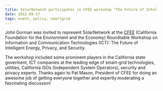 ```yaml
---
title: SolarNetwork participates in CFEE workshop "The Future of Intelligent Energy, Privacy, and Security"
date: 2012-09-27
tags: event, policy, smartgrid
---
```

John Gorman was invited to represent SolarNetwork at the
[CFEE](http://www.cfee.net/) (California Foundation for the Environment and
the Economy) Roundtable Workshop on Information and Communication Technologies (ICT):
The Future of Intelligent Energy, Privacy, and Security.

<!--more-->

The workshop included some prominent players in the California state goverment, ICT companies at the
leading edge of smart-grid technologies, utilities, California ISOs (Independent System Operators),
security and privacy experts. Thanks again to Pat Mason, President of CFEE for doing an awesome job
of getting everyone together and expertly moderating a fascinating discussion!
